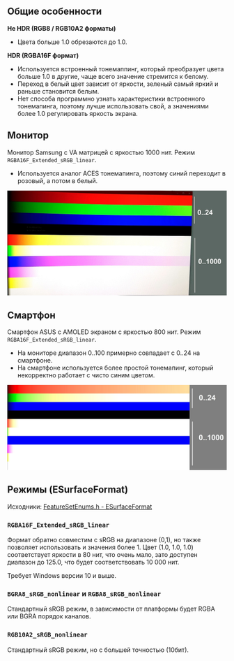 
## Общие особенности

__Не HDR (RGB8 / RGB10A2 форматы)__

* Цвета больше 1.0 обрезаются до 1.0.


__HDR (RGBA16F формат)__

* Используется встроенный тонемаппинг, который преобразует цвета больше 1.0 в другие, чаще всего значение стремится к белому.
* Переход в белый цвет зависит от яркости, зеленый самый яркий и раньше становится белым.
* Нет способа программно узнать характеристики встроенного тонемапинга, поэтому лучше использовать свой, а значениями более 1.0 регулировать яркость экрана.


## Монитор

Монитор Samsung с VA матрицей с яркостью 1000 нит. Режим `RGBA16F_Extended_sRGB_linear`.

* Используется аналог ACES тонемапинга, поэтому синий переходит в розовый, а потом в белый.

![](img/HDR-monitor.jpg)


## Смартфон

Смартфон ASUS с AMOLED экраном с яркостью 800 нит. Режим `RGBA16F_Extended_sRGB_linear`.

* На мониторе диапазон 0..100 примерно совпадает с 0..24 на смартфоне.
* На смартфоне используется более простой тонемапинг, который некорректно работает с чисто синим цветом.

![](img/HDR-smartphone.jpg)


## Режимы (ESurfaceFormat)

Исходники: [FeatureSetEnums.h - ESurfaceFormat](https://github.com/azhirnov/as-en/blob/dev/AE/engine/src/graphics/Public/FeatureSetEnums.h#L26)

### `RGBA16F_Extended_sRGB_linear`

Формат обратно совместим с sRGB на диапазоне (0,1), но также позволяет использовать и значения более 1.
Цвет (1.0, 1.0, 1.0) соответствует яркости в 80 нит, что очень мало, зато доступен диапазон до 125.0, что будет соответствовать 10 000 нит.

Требует Windows версии 10 и выше.

### `BGRA8_sRGB_nonlinear` и `RGBA8_sRGB_nonlinear`

Стандартный sRGB режим, в зависимости от платформы будет RGBA или BGRA порядок каналов.

### `RGB10A2_sRGB_nonlinear`

Стандартный sRGB режим, но с большей точностью (10бит).


